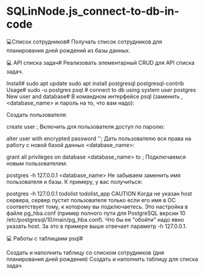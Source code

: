 # SQLinNode.js_connect-to-db-in-code

💻Список сотрудников#
Получать список сотрудников для планирования дней рождений из базы данных.

💻 API списка задач#
Реализовать элементарный CRUD для API списка задач.

Install#
sudo apt update
sudo apt install postgresql postgresql-contrib
Usage#
sudo -u postgres psql # connect to db using system user postgres
New user and database#
В командном интерфейсе psql (заменить <username>, <database_name> и пароль на то, что вам надо):

Создать пользователя:

create user <username>;
Включить для пользователя доступ по паролю:

alter user <username> with encrypted password '<password>';
Дать пользователю вся права на работу с новой базой данных <database_name>:

grant all privileges on database <database_name> to <username>;
Подключаемся новым пользователем:

postgres -h 127.0.0.1 <database_name> <username>
Не забываем заменить имя пользователя и базы. К примеру, у вас получиться:

postgres -h 127.0.0.1 todolist todolist_app
CAUTION
Когда не указан host сервера, сервер пустит пользователя только если его имя в ОС соответствует тому, к которому вы подключаетесь. Это настройка в файле pg_hba.conf (пример полного пути для PostgreSQL версии 10 /etc/postgresql/10/main/pg_hba.conf). Что бы ее "обойти" надо явно указать host. За это в примере выше отвечает параметр -h 127.0.0.1.

💻 Работы с таблицами psql#

 Создать и наполнить таблицу со списком сотрудников (дня планирования дней рождения)
 Создать и наполнить таблицу для списка задач
